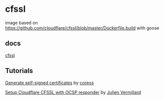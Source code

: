 # cfssl

image based on https://github.com/cloudflare/cfssl/blob/master/Dockerfile.build with goose

## docs

[cfssl](https://github.com/cloudflare/cfssl)

## Tutorials

[Generate self-signed certificates](https://coreos.com/os/docs/latest/generate-self-signed-certificates.html) by [coreos](https://coreos.com)

[Setup Cloudflare CFSSL with OCSP responder](https://medium.com/@vrmvrm/setup-cloudflare-cfssl-with-ocsp-responder-aba44b4134e6) by [Julien Vermillard](https://medium.com/@vrmvrm?source=post_header_lockup)

